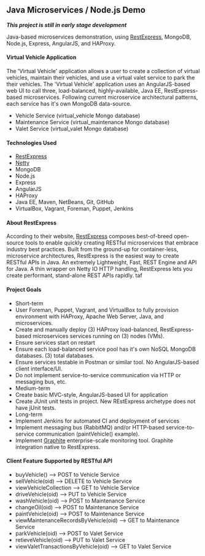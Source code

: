 ## Java Microservices / Node.js Demo
**_This project is still in early stage development_**

Java-based microservices demonstration, using [RestExpress](https://github.com/RestExpress), MongoDB, Node.js, Express, AngularJS, and HAProxy.

#### Virtual Vehicle Application
The 'Virtual Vehicle' application allows a user to create a collection of virtual vehicles, maintain their vehicles, and use a virtual valet service to park the their vehicles. The 'Virtual Vehicle' application uses an AngularJS-based web UI to call three, load-balanced, highly-available, Java EE, RestExpress-based microservices. Following current microservice architectural patterns, each service has it's own MongoDB data-source.
* Vehicle Service (virtual_vehicle Mongo database)
* Maintenance Service (virtual_maintenance Mongo database)
* Valet Service (virtual_valet Mongo database)

#### Technologies Used
* [RestExpress](http://search.maven.org/#artifactdetails%7Ccom.strategicgains.archetype%7Crestexpress-mongodb%7C1.15%7Cmaven-archetype)
* [Netty](http://netty.io/)
* MongoDB
* Node.js
* Express
* AngularJS
* HAProxy
* Java EE, Maven, NetBeans, Git, GitHub
* VirtualBox, Vagrant, Foreman, Puppet, Jenkins

#### About RestExpress
According to their website, [RestExpress](https://github.com/RestExpress) composes best-of-breed open-source tools to enable quickly creating RESTful microservices that embrace industry best practices. Built from the ground-up for container-less, microservice architectures, RestExpress is the easiest way to create RESTful APIs in Java. An extremely Lightweight, Fast, REST Engine and API for Java. A thin wrapper on Netty IO HTTP handling, RestExpress lets you create performant, stand-alone REST APIs rapidly.
taf
#### Project Goals
* Short-term
 * User Foreman, Puppet, Vagrant, and VirtualBox to fully provision environment with HAProxy, Apache Web Server, Java, and microservices.
 * Create and manually deploy (3) HAProxy load-balanced, RestExpress-based microservices services running on (3) nodes (VMs).
 * Ensure services start on restart
 * Ensure each load-balanced service pool has it's own NoSQL MongoDB databases. (3) total databases.
 * Ensure services testable in Postman or similar tool. No AngularJS-based client interface/UI.
 * Do not implement service-to-service communication via HTTP or messaging bus, etc.
* Medium-term
 * Create basic MVC-style, AngularJS-based UI for application
 * Create JUnit unit tests in project. New REstExpress archetype does not have jUnit tests.
* Long-term
 * Implement Jenkins for automated CI and deployment of services
 * Implement messaging bus (RabbitMQ) and/or HTTP-based service-to-service communication (paintVehicle() example).
 * Implement [Graphite](http://graphite.readthedocs.org/en/latest/overview.html) enterprise-scale monitoring tool. Graphite integration native to RestExpress.

 #### Client Feature Supported by RESTful API
 * buyVehicle() --> POST to Vehicle Service
 * sellVehicle(oid) --> DELETE to Vehicle Service
 * viewVehicleCollection --> GET to Vehicle Service
 * driveVehicle(oid) --> PUT to Vehicle Service
 * washVehicle(oid) --> POST to Maintenance Service
 * changeOil(oid) --> POST to Maintenance Service
 * paintVehicle(oid) --> POST to Maintenance Service
 * viewMaintenanceRecordsByVehicle(oid) --> GET to Maintenance Service
 * parkVehicle(oid) --> POST to Valet Service
 * retieveVehicle(oid) --> PUT to Valet Service
 * viewValetTransactionsByVehicle(oid) --> GET to Valet Service